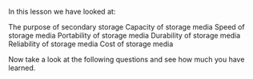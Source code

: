 In this lesson we have looked at:

The purpose of secondary storage
Capacity of storage media
Speed of storage media
Portability of storage media
Durability of storage media
Reliability of storage media
Cost of storage media

Now take a look at the following questions and see how much you have learned.